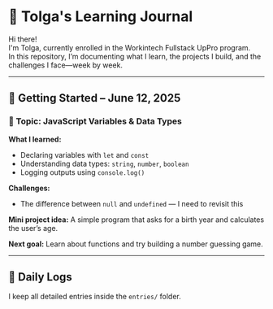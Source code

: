# 📓 Tolga's Learning Journal

Hi there!  
I'm Tolga, currently enrolled in the Workintech Fullstack UpPro program.  
In this repository, I’m documenting what I learn, the projects I build, and the challenges I face—week by week.

---

## 🚀 Getting Started – June 12, 2025
### 🧠 Topic: JavaScript Variables & Data Types

**What I learned:**
- Declaring variables with `let` and `const`
- Understanding data types: `string`, `number`, `boolean`
- Logging outputs using `console.log()`

**Challenges:**
- The difference between `null` and `undefined` — I need to revisit this

**Mini project idea:**
A simple program that asks for a birth year and calculates the user’s age.

**Next goal:**
Learn about functions and try building a number guessing game.

---

## 📅 Daily Logs  
I keep all detailed entries inside the `entries/` folder.
